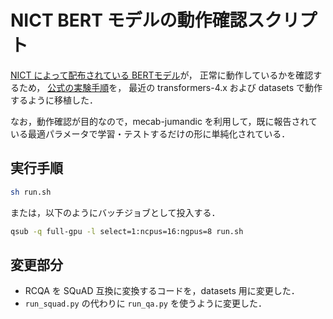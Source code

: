 # NICT BERT モデルの動作確認スクリプト

[NICT によって配布されている BERTモデル](https://alaginrc.nict.go.jp/nict-bert/index.html)が，
正常に動作しているかを確認するため，
[公式の実験手順](https://alaginrc.nict.go.jp/nict-bert/Experiments_on_RCQA.html)を，
最近の transformers-4.x および datasets で動作するように移植した．

なお，動作確認が目的なので，mecab-jumandic を利用して，既に報告されて
いる最適パラメータで学習・テストするだけの形に単純化されている．

## 実行手順

```sh
sh run.sh
```

または，以下のようにバッチジョブとして投入する．

```sh
qsub -q full-gpu -l select=1:ncpus=16:ngpus=8 run.sh 
```

## 変更部分

 * RCQA を SQuAD 互換に変換するコードを，datasets 用に変更した．
 * `run_squad.py` の代わりに `run_qa.py` を使うように変更した．
